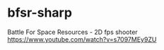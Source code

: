 # bfsr-sharp
Battle For Space Resources - 2D fps shooter</br>
https://www.youtube.com/watch?v=s7097MEy9ZU
